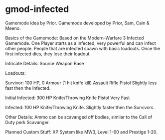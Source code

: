 # gmod-infected
Gamemode idea by Prior.
Gamemode developed by Prior, Sam, Cain & Meeno.

Basics of the Gamemode:
Based on the Modern-Warfare 3 Infected Gamemode.
One Player starts as a infected, very powerful and can infect other people.
People that are infected spawn with basic loadouts. Once the first infected dies, they lose their loadout.

Intricate Details:
Source Weapon Base

Loadouts:

Survivor:
100 HP, 0 Armour (1 hit knife kill)
Assault Rifle
Pistol
Slightly less fast then the Infected.

Initial Infected:
300 HP
Knife/Throwing Knife
Pistol
Very Fast

Infected:
100 HP
Knife/Throwing Knife.
Slightly faster then the Survivors.

Other Details:
Ammo can be scavanged off bodies, similar to the Call of Duty perk Scavanger.

Planned Custom Stuff:
XP System like MW3, Level 1-60 and Prestige 1-20.

